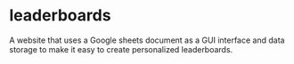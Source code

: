 # leaderboards
A website that uses a Google sheets document as a GUI interface and data storage to make it easy to create personalized leaderboards. 
